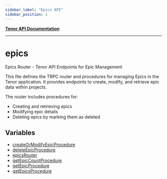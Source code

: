 ```yaml
---
sidebar_label: "Epics API"
sidebar_position: 1
---
```


[**Tenor API Documentation**](../README.md)

***

# epics

Epics Router - Tenor API Endpoints for Epic Management

This file defines the TRPC router and procedures for managing Epics in the Tenor application.
It provides endpoints to create, modify, and retrieve epic data within projects.

The router includes procedures for:
- Creating and retrieving epics
- Modifying epic details
- Deleting epics by marking them as deleted

## Variables

- [createOrModifyEpicProcedure](variables/createOrModifyEpicProcedure.md)
- [deleteEpicProcedure](variables/deleteEpicProcedure.md)
- [epicsRouter](variables/epicsRouter.md)
- [getEpicCountProcedure](variables/getEpicCountProcedure.md)
- [getEpicProcedure](variables/getEpicProcedure.md)
- [getEpicsProcedure](variables/getEpicsProcedure.md)
